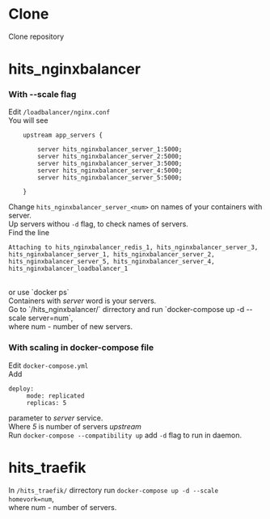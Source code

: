 # Clone
Clone repository
<br/>
# hits_nginxbalancer
### With --scale flag

Edit `/loadbalancer/nginx.conf` <br/>
You will see <br/>
```
    upstream app_servers {

        server hits_nginxbalancer_server_1:5000;
        server hits_nginxbalancer_server_2:5000;
        server hits_nginxbalancer_server_3:5000;
        server hits_nginxbalancer_server_4:5000;
        server hits_nginxbalancer_server_5:5000;

    }
```
Change `hits_nginxbalancer_server_<num>` on names of your containers with server. <br/>
Up servers withou `-d` flag, to check names of servers. <br/>
Find the line
```
Attaching to hits_nginxbalancer_redis_1, hits_nginxbalancer_server_3, hits_nginxbalancer_server_1, hits_nginxbalancer_server_2, hits_nginxbalancer_server_5, hits_nginxbalancer_server_4, hits_nginxbalancer_loadbalancer_1
```
<br/>
or use `docker ps` <br/>
Containers with <i>server</i> word is your servers. <br/>
Go to `/hits_nginxbalancer/` dirrectory and run `docker-compose up -d --scale server=num`, <br/>
where num - number of new servers. <br/>

### With scaling in docker-compose file
Edit `docker-compose.yml` <br/>
Add <br/>
```
deploy:
     mode: replicated
     replicas: 5
```
parameter to <i>server</i> service. <br/>
Where <i>5</i> is number of servers <i>upstream</i> <br/>
Run `docker-compose --compatibility up` add `-d` flag to run in daemon.

# hits_traefik

In `/hits_traefik/` dirrectory run `docker-compose up -d --scale homevork=num`, <br/>
where num - number of servers. <br/>
